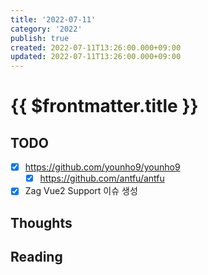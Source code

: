 ```yaml
---
title: '2022-07-11'
category: '2022'
publish: true
created: 2022-07-11T13:26:00.000+09:00
updated: 2022-07-11T13:26:00.000+09:00
---
```


# {{ $frontmatter.title }}

## TODO

- [x] https://github.com/younho9/younho9
  - [x] https://github.com/antfu/antfu
- [x] Zag Vue2 Support 이슈 생성

## Thoughts

## Reading
